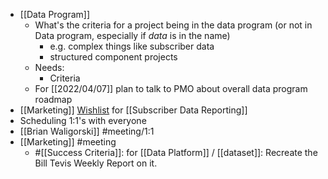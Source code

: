 - [[Data Program]]
	- What's the criteria for a project being in the data program (or not in Data program, especially if _data_ is in the name)
		- e.g. complex things like subscriber data
		- structured component projects
	- Needs:
		- Criteria
	- For [[2022/04/07]] plan to talk to PMO about overall data program roadmap
- [[Marketing]] [Wishlist](https://docs.google.com/spreadsheets/d/1BTmtHjd4_el0AMrm537RW3kNdyFCAoykzkqETUV0DyI/edit?usp=sharing) for [[Subscriber Data Reporting]]
- Scheduling 1:1's with everyone
- [[Brian Waligorski]] #meeting/1:1
- [[Marketing]] #meeting
	- #[[Success Criteria]]: for [[Data Platform]] / [[dataset]]: Recreate the Bill Tevis Weekly Report on it.